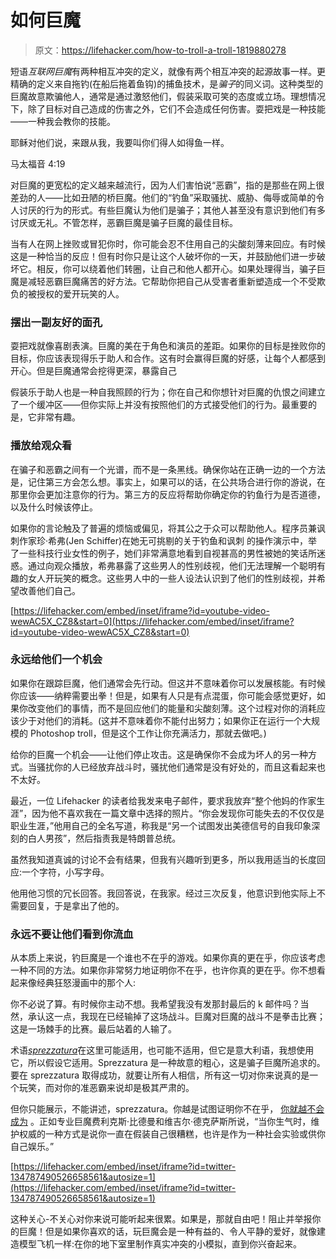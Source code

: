 # 如何巨魔

> 原文：<https://lifehacker.com/how-to-troll-a-troll-1819880278>

短语*互联网巨魔*有两种相互冲突的定义，就像有两个相互冲突的起源故事一样。更精确的定义来自拖钓(在船后拖着鱼钩)的捕鱼技术，是*骗子*的同义词。这种类型的巨魔故意欺骗他人，通常是通过激怒他们，假装采取可笑的态度或立场。理想情况下，除了目标对自己造成的伤害之外，它们不会造成任何伤害。耍把戏是一种技能——一种我会教你的技能。





耶稣对他们说，来跟从我，我要叫你们得人如得鱼一样。

马太福音 4:19



对巨魔的更宽松的定义越来越流行，因为人们害怕说“恶霸”，指的是那些在网上很差劲的人——比如丑陋的桥巨魔。他们的“钓鱼”采取骚扰、威胁、侮辱或简单的令人讨厌的行为的形式。有些巨魔认为他们是骗子；其他人甚至没有意识到他们有多讨厌或无礼。不管怎样，恶霸巨魔是骗子巨魔的最佳目标。

当有人在网上挫败或冒犯你时，你可能会忍不住用自己的尖酸刻薄来回应。有时候这是一种恰当的反应！但有时你只是让这个人破坏你的一天，并鼓励他们进一步破坏它。相反，你可以绕着他们转圈，让自己和他人都开心。如果处理得当，骗子巨魔是减轻恶霸巨魔痛苦的好方法。它帮助你把自己从受害者重新塑造成一个不受欺负的被授权的爱开玩笑的人。

### 摆出一副友好的面孔

耍把戏就像喜剧表演。巨魔的美在于角色和演员的差距。如果你的目标是挫败你的目标，你应该表现得乐于助人和合作。这有时会赢得巨魔的好感，让每个人都感到开心。但是巨魔通常会挖得更深，暴露自己

假装乐于助人也是一种自我照顾的行为；你在自己和你想针对巨魔的仇恨之间建立了一个缓冲区——但你实际上并没有按照他们的方式接受他们的行为。最重要的是，它非常有趣。

### **播放给观众看**

在骗子和恶霸之间有一个光谱，而不是一条黑线。确保你站在正确一边的一个方法是，记住第三方会怎么想。事实上，如果可以的话，在公共场合进行你的游说，在那里你会更加注意你的行为。第三方的反应将帮助你确定你的钓鱼行为是否道德，以及什么时候该停止。

如果你的言论触及了普遍的烦恼或偏见，将其公之于众可以帮助他人。程序员兼讽刺作家珍·希弗(Jen Schiffer)在她无可挑剔的关于钓鱼和讽刺 的操作演示中，举了一些科技行业女性的例子，她们非常满意地看到自视甚高的男性被她的笑话所迷惑。通过向观众播放，希弗暴露了这些男人的性别歧视，他们无法理解一个聪明有趣的女人开玩笑的概念。这些男人中的一些人设法认识到了他们的性别歧视，并希望改善他们自己。

 [https://lifehacker.com/embed/inset/iframe?id=youtube-video-wewAC5X_CZ8&start=0](https://lifehacker.com/embed/inset/iframe?id=youtube-video-wewAC5X_CZ8&start=0) 

### **永远给他们一个机会**

如果你在跟踪巨魔，他们通常会先行动。但这并不意味着你可以发展核能。有时候你应该——纳粹需要出拳！但是，如果有人只是有点混蛋，你可能会感觉更好，如果你改变他们的事情，而不是回应他们的能量和尖酸刻薄。这个过程对你的消耗应该少于对他们的消耗。(这并不意味着你不能付出努力；如果你正在运行一个大规模的 Photoshop troll，但是这个工作让你充满活力，那就去做吧。)

给你的巨魔一个机会——让他们停止攻击。这是确保你不会成为坏人的另一种方式。当骚扰你的人已经放弃战斗时，骚扰他们通常是没有好处的，而且这看起来也不太好。

最近，一位 Lifehacker 的读者给我发来电子邮件，要求我放弃“整个他妈的作家生涯”，因为他不喜欢我在一篇文章中选择的照片。“你会发现你可能失去的不仅仅是职业生涯，”他用自己的全名写道，称我是“另一个试图发出美德信号的自我印象深刻的白人男孩”，然后指责我是特朗普总统。

虽然我知道真诚的讨论不会有结果，但我有兴趣听到更多，所以我用适当的长度回应:一个字符，小写字母。

他用他习惯的冗长回答。我回答说，在我家。经过三次反复，他意识到他实际上不需要回复，于是拿出了他的。

### **永远不要让他们看到你流血**

从本质上来说，钓巨魔是一个谁也不在乎的游戏。如果你真的更在乎，你应该考虑一种不同的方法。如果你非常努力地证明你不在乎，也许你真的更在乎。你不想看起来像经典狂怒漫画中的那个人:

你不必说了算。有时候你主动不想。我希望我没有发那封最后的 k 邮件吗？当然，承认这一点，我现在已经输掉了这场战斗。巨魔对巨魔的战斗不是拳击比赛；这是一场棘手的比赛。最后站着的人输了。

术语[*sprezzatura*](https://www.nytimes.com/2016/10/27/arts/music/at-juilliard-can-you-hear-the-sprezzatura.html?_r=0)在这里可能适用，也可能不适用，但它是意大利语，我想使用它，所以假设它适用。Sprezzatura 是一种故意的粗心，这是骗子巨魔所追求的。要在 sprezzatura 取得成功，就要让所有人相信，所有这一切对你来说真的是一个玩笑，而对你的准恶霸来说却是极其严肃的。

但你只能展示，不能讲述，sprezzatura。你越是试图证明你不在乎， [你就越不会成为](http://nymag.com/selectall/2015/12/nine-canonical-responses-to-u-mad.html) 。正如专业巨魔费利克斯·比德曼和维吉尔·德克萨斯所说，“当你生气时，维护权威的一种方式是说你一直在假装自己很糟糕，也许是作为一种社会实验或供你自己娱乐。”

 [https://lifehacker.com/embed/inset/iframe?id=twitter-134787490526658561&autosize=1](https://lifehacker.com/embed/inset/iframe?id=twitter-134787490526658561&autosize=1) 

这种关心-不关心对你来说可能听起来很累。如果是，那就自由吧！阻止并举报你的巨魔！但是如果你喜欢的话，玩巨魔会是一种有益的、令人平静的爱好，就像建造模型飞机一样:在你的地下室里制作真实冲突的小模拟，直到你兴奋起来。
